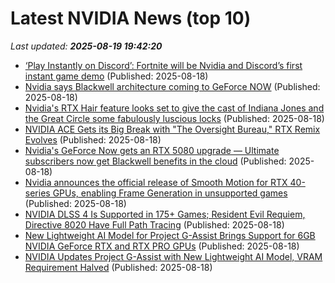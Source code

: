 # Latest NVIDIA News (top 10)
_Last updated: **2025-08-19 19:42:20**_

- [‘Play Instantly on Discord’: Fortnite will be Nvidia and Discord’s first instant game demo](https://www.theverge.com/news/760894/play-instantly-on-discord-fortnite-will-be-nvidia-try-before-you-buy-geforce-now) (Published: 2025-08-18)
- [Nvidia says Blackwell architecture coming to GeForce NOW](https://thefly.com/permalinks/entry.php/id4185216/NVDA-Nvidia-says-Blackwell-architecture-coming-to-GeForce-NOW) (Published: 2025-08-18)
- [Nvidia's RTX Hair feature looks set to give the cast of Indiana Jones and the Great Circle some fabulously luscious locks](https://www.pcgamer.com/hardware/graphics-cards/nvidias-rtx-hair-feature-looks-set-to-give-the-cast-of-indiana-jones-and-the-great-circle-some-fabulously-luscious-locks/) (Published: 2025-08-18)
- [NVIDIA ACE Gets its Big Break with "The Oversight Bureau," RTX Remix Evolves](https://www.techpowerup.com/340046/nvidia-ace-gets-its-big-break-with-the-oversight-bureau-rtx-remix-evolves) (Published: 2025-08-18)
- [Nvidia's GeForce Now gets an RTX 5080 upgrade — Ultimate subscribers now get Blackwell benefits in the cloud](https://www.tomshardware.com/video-games/cloud-gaming/nvidias-geforce-now-gets-an-rtx-5080-upgrade-ultimate-subscribers-now-get-blackwell-benefits-in-the-cloud) (Published: 2025-08-18)
- [Nvidia announces the official release of Smooth Motion for RTX 40-series GPUs, enabling Frame Generation in unsupported games](https://www.pcgamer.com/hardware/graphics-cards/nvidia-announces-the-official-release-of-smooth-motion-for-rtx-40-series-gpus-enabling-frame-generation-in-unsupported-games/) (Published: 2025-08-18)
- [NVIDIA DLSS 4 Is Supported in 175+ Games; Resident Evil Requiem, Directive 8020 Have Full Path Tracing](https://wccftech.com/nvidia-dlss-4-supported-175-games-resident-evil-requiem-path-tracing/) (Published: 2025-08-18)
- [New Lightweight AI Model for Project G-Assist Brings Support for 6GB NVIDIA GeForce RTX and RTX PRO GPUs](https://blogs.nvidia.com/blog/rtx-ai-garage-gamescom-g-assist-rtx-remix/) (Published: 2025-08-18)
- [NVIDIA Updates Project G-Assist with New Lightweight AI Model, VRAM Requirement Halved](https://www.techpowerup.com/340039/nvidia-updates-project-g-assist-with-new-lightweight-ai-model-vram-requirement-halved) (Published: 2025-08-18)
